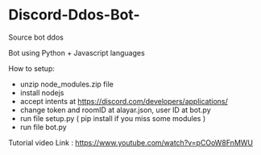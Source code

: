 # Discord-Ddos-Bot-
Source bot ddos

Bot using Python + Javascript languages


How to setup:
+ unzip node_modules.zip file
+ install nodejs 
+ accept intents at https://discord.com/developers/applications/
+ change token and roomID at alayar.json, user ID at bot.py
+ run file setup.py ( pip install if you miss some modules )
+ run file bot.py


Tutorial video
Link : https://www.youtube.com/watch?v=pCOoW8FnMWU
